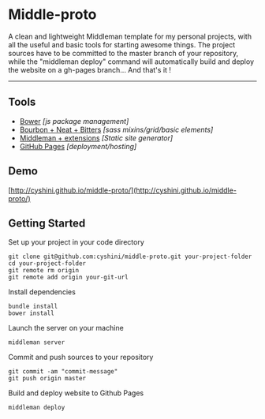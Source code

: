 # Middle-proto

A clean and lightweight Middleman template for my personal projects, with all the useful and basic tools for starting awesome things. The project sources have to be committed to the master branch of your repository, while the "middleman deploy" command will automatically build and deploy the website on a gh-pages branch... And that's it !

- - -

## Tools

- [Bower](http://bower.io) *[js package management]*
- [Bourbon + Neat + Bitters](http://bourbon.io/) *[sass mixins/grid/basic elements]*
- [Middleman + extensions](https://middlemanapp.com/) *[Static site generator]*
- [GitHub Pages](http://pages.github.com) *[deployment/hosting]*

## Demo
[http://cyshini.github.io/middle-proto/](http://cyshini.github.io/middle-proto/)

## Getting Started

Set up your project in your code directory

    git clone git@github.com:cyshini/middle-proto.git your-project-folder
    cd your-project-folder
    git remote rm origin
    git remote add origin your-git-url


Install dependencies

    bundle install
    bower install

Launch the server on your machine

    middleman server

Commit and push sources to your repository

    git commit -am "commit-message"
    git push origin master

Build and deploy website to Github Pages

    middleman deploy
